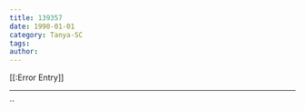 ```yaml
---
title: 139357
date: 1990-01-01
category: Tanya-SC
tags: 
author: 
---
```


[[:Error Entry]]

---



``

